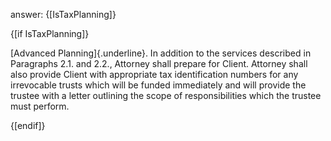 answer: {[IsTaxPlanning]}

{[if IsTaxPlanning]}

[Advanced Planning]{.underline}. In addition to the services described
in Paragraphs 2.1. and 2.2., Attorney shall prepare for Client. Attorney
shall also provide Client with appropriate tax identification numbers
for any irrevocable trusts which will be funded immediately and will
provide the trustee with a letter outlining the scope of
responsibilities which the trustee must perform.

{[endif]}